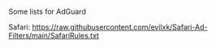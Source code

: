Some lists for AdGuard

Safari:
https://raw.githubusercontent.com/evilxk/Safari-Ad-Filters/main/SafariRules.txt
